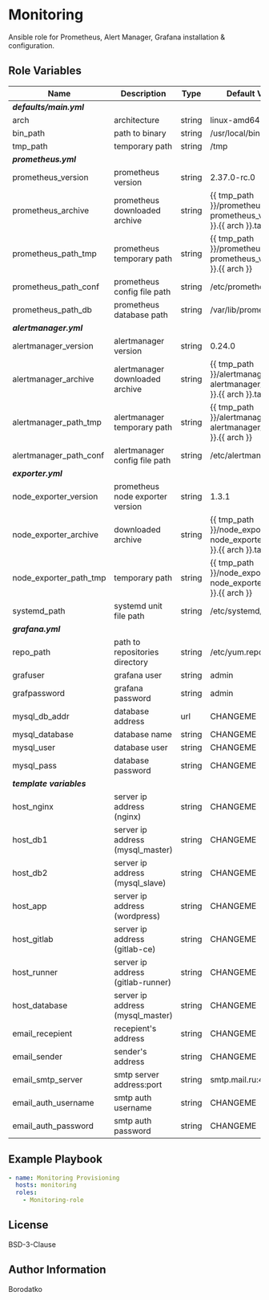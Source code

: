Monitoring
==========

Ansible role for Prometheus, Alert Manager, Grafana installation & configuration.


Role Variables
--------------

| Name | Description | Type | Default Value|
|------|-------------|------|---------|
| ***defaults/main.yml*** |
| arch | architecture  | string | linux-amd64 |
| bin_path | path to binary  | string | /usr/local/bin |
| tmp_path | temporary path  | string | /tmp |
| ***prometheus.yml*** |
| prometheus_version | prometheus version | string | 2.37.0-rc.0 |
| prometheus_archive | prometheus downloaded archive | string | {{ tmp_path }}/prometheus-{{ prometheus_version }}.{{ arch }}.tar.gz |
| prometheus_path_tmp | prometheus temporary path | string | {{ tmp_path }}/prometheus-{{ prometheus_version }}.{{ arch }} |
| prometheus_path_conf | prometheus config file path | string | /etc/prometheus |
| prometheus_path_db | prometheus database path | string | /var/lib/prometheus |
| ***alertmanager.yml*** |
| alertmanager_version | alertmanager version | string | 0.24.0 |
| alertmanager_archive | alertmanager downloaded archive | string | {{ tmp_path }}/alertmanager-{{ alertmanager_version }}.{{ arch }}.tar.gz |
| alertmanager_path_tmp | alertmanager temporary path | string | {{ tmp_path }}/alertmanager-{{ alertmanager_version }}.{{ arch }} |
| alertmanager_path_conf | alertmanager config file path | string | /etc/alertmanager |
| ***exporter.yml*** |
| node_exporter_version | prometheus node exporter version | string | 1.3.1 |
| node_exporter_archive | downloaded archive | string | {{ tmp_path }}/node_exporter-{{ node_exporter_version }}.{{ arch }}.tar.gz |
| node_exporter_path_tmp | temporary path | string | {{ tmp_path }}/node_exporter-{{ node_exporter_version }}.{{ arch }} |
| systemd_path | systemd unit file path | string | /etc/systemd/system |
| ***grafana.yml*** |
| repo_path | path to repositories directory | string | /etc/yum.repos.d |
| grafuser | grafana user | string | admin |
| grafpassword | grafana password | string | admin |
| mysql_db_addr | database address | url |CHANGEME |
| mysql_database | database name | string |CHANGEME |
| mysql_user | database user | string | CHANGEME |
| mysql_pass | database password | string | CHANGEME |
| ***template variables*** |
| host_nginx | server ip address (nginx) | string | CHANGEME |
| host_db1 | server ip address (mysql_master) | string | CHANGEME |
| host_db2 | server ip address (mysql_slave) | string | CHANGEME |
| host_app | server ip address (wordpress) | string | CHANGEME |
| host_gitlab | server ip address (gitlab-ce) | string | CHANGEME |
| host_runner | server ip address (gitlab-runner) | string | CHANGEME |
| host_database | server ip address (mysql_master) | string | CHANGEME |
| email_recepient | recepient's address | string | CHANGEME |
| email_sender | sender's address | string | CHANGEME |
| email_smtp_server | smtp server address:port | string | smtp.mail.ru:465 |
| email_auth_username | smtp auth username | string | CHANGEME |
| email_auth_password | smtp auth password | string | CHANGEME |


Example Playbook
----------------

```yaml
- name: Monitoring Provisioning
  hosts: monitoring
  roles:
    - Monitoring-role
```

License
-------

BSD-3-Clause


Author Information
------------------

Borodatko

